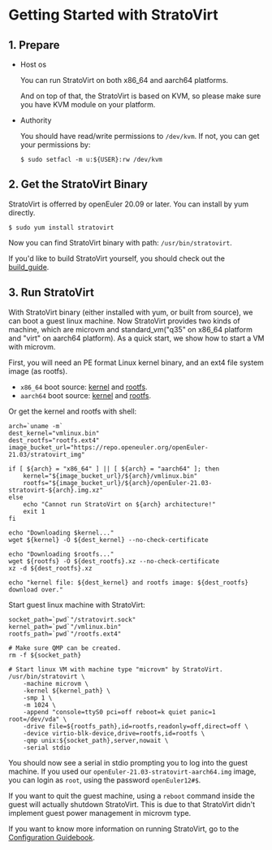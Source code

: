 # Getting Started with StratoVirt

## 1. Prepare

* Host os

   You can run StratoVirt on both x86_64 and aarch64 platforms.

   And on top of that, the StratoVirt is based on KVM, so please make sure you
have KVM module on your platform.

* Authority

    You should have read/write permissions to `/dev/kvm`. If not, you can get your permissions by:

    ```shell
    $ sudo setfacl -m u:${USER}:rw /dev/kvm
    ```

## 2. Get the StratoVirt Binary

StratoVirt is offerred by openEuler 20.09 or later. You can install by yum directly.

```shell
$ sudo yum install stratovirt
```

Now you can find StratoVirt binary with path: `/usr/bin/stratovirt`.

If you'd like to build StratoVirt yourself, you should check out the [build_guide](./build_guide.md).

## 3. Run StratoVirt

With StratoVirt binary (either installed with yum, or built from source), we can
boot a guest linux machine. Now StratoVirt provides two kinds of machine, which
are microvm and standard_vm("q35" on x86_64 platform and "virt" on aarch64 platform).
As a quick start, we show how to start a VM with microvm.

First, you will need an PE format Linux kernel binary, and an ext4 file system image (as rootfs).
* `x86_64` boot source: [kernel](https://repo.openeuler.org/openEuler-21.03/stratovirt_img/x86_64/vmlinux.bin)
and [rootfs](https://repo.openeuler.org/openEuler-21.03/stratovirt_img/x86_64/openEuler-21.03-stratovirt-x86_64.img.xz).
* `aarch64` boot source: [kernel](https://repo.openeuler.org/openEuler-21.03/stratovirt_img/aarch64/vmlinux.bin)
and [rootfs](https://repo.openeuler.org/openEuler-21.03/stratovirt_img/aarch64/openEuler-21.03-stratovirt-aarch64.img.xz).

Or get the kernel and rootfs with shell:

```shell
arch=`uname -m`
dest_kernel="vmlinux.bin"
dest_rootfs="rootfs.ext4"
image_bucket_url="https://repo.openeuler.org/openEuler-21.03/stratovirt_img"

if [ ${arch} = "x86_64" ] || [ ${arch} = "aarch64" ]; then
    kernel="${image_bucket_url}/${arch}/vmlinux.bin"
    rootfs="${image_bucket_url}/${arch}/openEuler-21.03-stratovirt-${arch}.img.xz"
else
    echo "Cannot run StratoVirt on ${arch} architecture!"
    exit 1
fi

echo "Downloading $kernel..."
wget ${kernel} -O ${dest_kernel} --no-check-certificate

echo "Downloading $rootfs..."
wget ${rootfs} -O ${dest_rootfs}.xz --no-check-certificate
xz -d ${dest_rootfs}.xz

echo "kernel file: ${dest_kernel} and rootfs image: ${dest_rootfs} download over."
```

Start guest linux machine with StratoVirt:

```shell
socket_path=`pwd`"/stratovirt.sock"
kernel_path=`pwd`"/vmlinux.bin"
rootfs_path=`pwd`"/rootfs.ext4"

# Make sure QMP can be created.
rm -f ${socket_path}

# Start linux VM with machine type "microvm" by StratoVirt.
/usr/bin/stratovirt \
    -machine microvm \
    -kernel ${kernel_path} \
    -smp 1 \
    -m 1024 \
    -append "console=ttyS0 pci=off reboot=k quiet panic=1 root=/dev/vda" \
    -drive file=${rootfs_path},id=rootfs,readonly=off,direct=off \
    -device virtio-blk-device,drive=rootfs,id=rootfs \
    -qmp unix:${socket_path},server,nowait \
    -serial stdio
```

You should now see a serial in stdio prompting you to log into the guest machine.
If you used our `openEuler-21.03-stratovirt-aarch64.img` image, you can login as
`root`, using the password `openEuler12#$`.

If you want to quit the guest machine, using a `reboot` command inside the guest
will actually shutdown StratoVirt. This is due to that StratoVirt didn't implement
guest power management in microvm type.

If you want to know more information on running StratoVirt, go to the [Configuration Guidebook](./config_guidebook.md).
